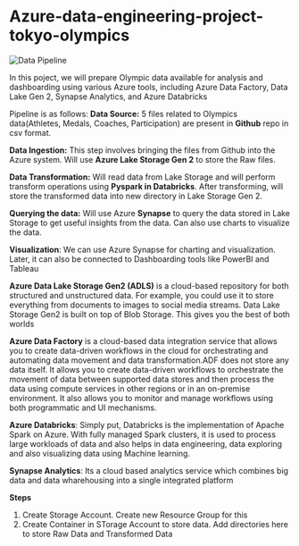 # Azure-data-engineering-project-tokyo-olympics

![Data Pipeline](https://github.com/Akash743/azure-data-engineering-project-tokyo-olympics/assets/57750483/dc6d4bcd-3311-4286-9ab7-7085fadf0d81)


In this poject, we will prepare Olympic data available for analysis and dashboarding using various Azure tools, including Azure Data Factory, Data Lake Gen 2, Synapse Analytics, and Azure Databricks

Pipeline is as follows:
**Data Source:** 5 files related to Olympics data(Athletes, Medals, Coaches, Participation) are present in **Github** repo in csv format. 

**Data Ingestion:** This step involves bringing the files from Github into the Azure system. Will use **Azure Lake Storage Gen 2** to store the Raw files.

**Data Transformation:** Will read data from Lake Storage and will perform transform operations using **Pyspark in Databricks**. After transforming, will store the transformed data into new directory in Lake Storage Gen 2.

**Querying the data:** Will use Azure **Synapse** to query the data stored in Lake Storage to get useful insights from the data. Can also use charts to visualize the data.

**Visualization**: We can use Azure Synapse for charting and visualization. Later, it can also be connected to Dashboarding tools like PowerBI and Tableau


**Azure Data Lake Storage Gen2 (ADLS)** is a cloud-based repository for both structured and unstructured data. For example, you could use it to store everything from documents to images to social media streams. Data Lake Storage Gen2 is built on top of Blob Storage. This gives you the best of both worlds

**Azure Data Factory** is a cloud-based data integration service that allows you to create data-driven workflows in the cloud for orchestrating and automating data movement and data transformation.ADF does not store any data itself. It allows you to create data-driven workflows to orchestrate the movement of data between supported data stores and then process the data using compute services in other regions or in an on-premise environment. It also allows you to monitor and manage workflows using both programmatic and UI mechanisms.

**Azure Databricks**: Simply put, Databricks is the implementation of Apache Spark on Azure. With fully managed Spark clusters, it is used to process large workloads of data and also helps in data engineering, data exploring and also visualizing data using Machine learning.

**Synapse Analytics**: Its a cloud based analytics service which combines big data and data wharehousing into a single integrated platform


**Steps** 

1. Create Storage Account. Create new Resource Group for this
2. Create Container in STorage Account to store data. Add directories here to store Raw Data and Transformed Data



